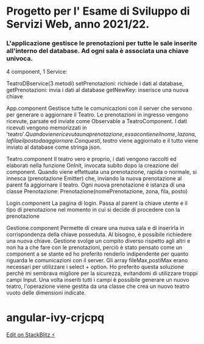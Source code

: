 # Progetto per l' Esame di Sviluppo di Servizi Web, anno 2021/22.

### L'applicazione gestisce le prenotazioni per tutte le sale inserite all'interno del database. Ad ogni sala è associata una chiave univoca.

4 component, 1 Service:

TeatroDBservice(3 metodi)
setPrenotazioni: richiede i dati al database,
getPrenotazioni: invia i dati al database
getNewKey: inserisce una nuova chiave

App.component
Gestisce tutte le comunicazioni con il server che servono per generare o aggiornare il Teatro.
Le prenotazioni in ingresso vengono ricevute, parsate ed inviate come Observable a TeatroComponent. I dati ricevuti vengono memorizzati in 'teatro$'.
Quando viene ricevuta una prenotazione, essa contiene il nome, la zona, la fila e il posto da aggiornare. Con questi, teatro$ viene aggiornato e il tutto viene inviato al database come stringa json.

Teatro.component
Il teatro vero e proprio, i dati vengono raccolti ed elaborati nella funzione OnInit, invocata subito dopo la creazione del component.
Quando viene effettuata una prenotazione, rapida o normale, si innesca (prenotazione Emitter) che, inviando la nuova prenotazione al parent fa aggiornare il teatro.
Ogni nuova prenotazione è istanza di una classe Prenotazione:
Prenotazione(nomePrenotazione, zona, fila, posto)

Login.component
La pagina di login. Passa al parent la chiave utente e il tipo di prenotazione nel momento in cui si decide di procedere con la prenotazione

Gestione.component
Permette di creare una nuova sala e di inserirla in corrispondenza della chiave posseduta. Al bisogno, è possibile richiedere una nuova chiave.
Gestione svolge un compito diverso rispetto agli altri e non ha a che fare con le prenotazioni, perciò è stato pensato come un component a se stante ed ho preferito renderlo indipendente per quanto riguarda le comunicazioni con il server.
Gli array fileMax,postiMax erano necessari per utilizzare i select + option.
Ho preferito questa soluzione perchè mi sembrava migliore per la sicurezza, evitandomi di utilizzare troppi campi Input.
Una volta inseriti tutti i campi è possibile generare un nuovo teatro, l'operazione viene gestita da una classe che crea un nuovo teatro vuoto delle dimensioni indicate.

# angular-ivy-crjcpq

[Edit on StackBlitz ⚡️](https://stackblitz.com/edit/angular-ivy-crjcpq)
